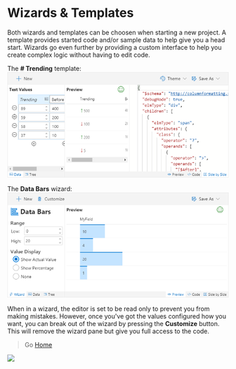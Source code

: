 # Wizards & Templates

Both wizards and templates can be choosen when starting a new project. A template provides started code and/or sample data to help give you a head start. Wizards go even further by providing a custom interface to help you create complex logic without having to edit code.

The **# Trending** template:
![# Trending Template](../assets/WizardNumberTrending.png)

The **Data Bars** wizard:
![Data Bars Wizard](../assets/WizardDataBars.png)

When in a wizard, the editor is set to be read only to prevent you from making mistakes. However, once you've got the values configured how you want, you can break out of the wizard by pressing the **Customize** button. This will remove the wizard pane but give you full access to the code.

> Go [Home](../index.md)

![](https://telemetry.sharepointpnp.com/sp-dev-solutions/solutions/ColumnFormatter/wiki/Wizards)
